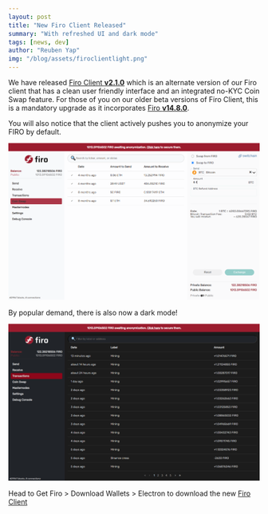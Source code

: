 ```yaml
---
layout: post
title: "New Firo Client Released"
summary: "With refreshed UI and dark mode"
tags: [news, dev]
author: "Reuben Yap"
img: "/blog/assets/firoclientlight.png"
---
```


We have released [Firo Client **v2.1.0**](https://github.com/firoorg/firo-client/releases/tag/v2.1.0) which is an alternate version of our Firo client that has a clean user friendly interface and an integrated no-KYC Coin Swap feature. For those of you on our older beta versions of Firo Client, this is a mandatory upgrade as it incorporates [Firo **v14.8.0**](https://github.com/firoorg/firo/releases/tag/v0.14.8.0).

You will also notice that the client actively pushes you to anonymize your FIRO by default.

![](/blog/assets/firoclientlight.png)

By popular demand, there is also now a dark mode!

![](/blog/assets/firoclientdark.png)

Head to Get Firo > Download Wallets > Electron to download the new [Firo Client](https://github.com/firoorg/firo-client/releases)
